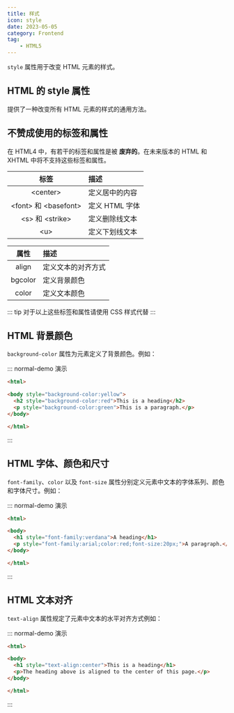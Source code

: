 ```yaml
---
title: 样式
icon: style
date: 2023-05-05
category: Frontend
tag:
    - HTML5
---
```


`style` 属性用于改变 HTML 元素的样式。

## HTML 的 style 属性

提供了一种改变所有 HTML 元素的样式的通用方法。

## 不赞成使用的标签和属性

在 HTML4 中，有若干的标签和属性是被 **废弃的**。在未来版本的 HTML 和 XHTML 中将不支持这些标签和属性。

|  标签  |  描述  |
|  :----:  |  :----  |
|  \<center>  |  定义居中的内容  |
|  \<font> 和 \<basefont>  |  定义 HTML 字体  |
|  \<s> 和 \<strike>  |  定义删除线文本  |
|  \<u>  |  定义下划线文本  |

|  属性  |  描述  |
|  :----:  |  :----  |
|  align  |  定义文本的对齐方式  |
|  bgcolor  |  定义背景颜色  |
|  color  |  定义文本颜色  |

::: tip
对于以上这些标签和属性请使用 CSS 样式代替
:::

## HTML 背景颜色

`background-color` 属性为元素定义了背景颜色。例如：

::: normal-demo 演示

```html
<html>

<body style="background-color:yellow">
  <h2 style="background-color:red">This is a heading</h2>
  <p style="background-color:green">This is a paragraph.</p>
</body>

</html>
```

:::

## HTML 字体、颜色和尺寸

`font-family`、`color` 以及 `font-size` 属性分别定义元素中文本的字体系列、颜色和字体尺寸。例如：

::: normal-demo 演示

```html
<html>

<body>
  <h1 style="font-family:verdana">A heading</h1>
  <p style="font-family:arial;color:red;font-size:20px;">A paragraph.</p>
</body>

</html>
```

:::

## HTML 文本对齐

`text-align` 属性规定了元素中文本的水平对齐方式例如：

::: normal-demo 演示

```html
<html>

<body>
  <h1 style="text-align:center">This is a heading</h1>
  <p>The heading above is aligned to the center of this page.</p>
</body>

</html>
```

:::

